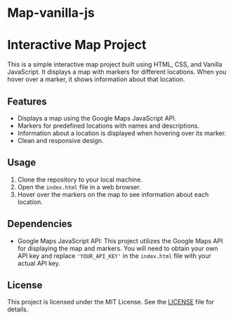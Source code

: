 # Map-vanilla-js

# Interactive Map Project

This is a simple interactive map project built using HTML, CSS, and Vanilla JavaScript. It displays a map with markers for different locations. When you hover over a marker, it shows information about that location.

## Features

- Displays a map using the Google Maps JavaScript API.
- Markers for predefined locations with names and descriptions.
- Information about a location is displayed when hovering over its marker.
- Clean and responsive design.

## Usage

1. Clone the repository to your local machine.
2. Open the `index.html` file in a web browser.
3. Hover over the markers on the map to see information about each location.

## Dependencies

- Google Maps JavaScript API: This project utilizes the Google Maps API for displaying the map and markers. You will need to obtain your own API key and replace `'YOUR_API_KEY'` in the `index.html` file with your actual API key.

## License

This project is licensed under the MIT License. See the [LICENSE](LICENSE) file for details.
